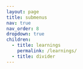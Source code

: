 ```yaml
---
layout: page
title: submenus
nav: true
nav_order: 8
dropdown: true
children:
  - title: learnings
    permalink: /learnings/
  - title: divider
---
```

